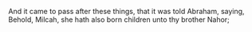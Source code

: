 And it came to pass after these things, that it was told Abraham, saying, Behold, Milcah, she hath also born children unto thy brother Nahor;
